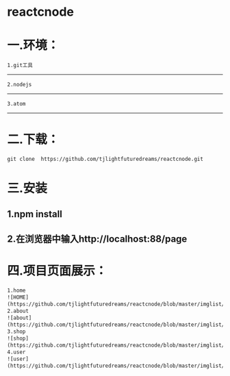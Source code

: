 # reactcnode
一.环境：
====================
	1.git工具
-----------------
	2.nodejs
-----------------
	3.atom
-----------------
二.下载：
=======================
    git clone  https://github.com/tjlightfuturedreams/reactcnode.git
三.安装
==================
   1.npm install
------------------
   2.在浏览器中输入http://localhost:88/page
-----------------------------------------
四.项目页面展示：
=========================
	1.home
	![HOME](https://github.com/tjlightfuturedreams/reactcnode/blob/master/imglist/home.gif)
	2.about
	![about](https://github.com/tjlightfuturedreams/reactcnode/blob/master/imglist/about.gif)
	3.shop
	![shop](https://github.com/tjlightfuturedreams/reactcnode/blob/master/imglist/shop.gif)
	4.user
	![user](https://github.com/tjlightfuturedreams/reactcnode/blob/master/imglist/user.gif)